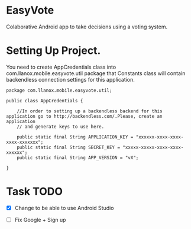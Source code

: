 EasyVote
========

Colaborative Android app to take decisions using a voting system.

# Setting Up Project.

You need to create AppCredentials class into com.llanox.mobile.easyvote.util package that Constants class will contain backendless connection settings for this application.

```
package com.llanox.mobile.easyvote.util;

public class AppCredentials {

    //In order to setting up a backendless backend for this application go to http://backendless.com/.Please, create an application
    // and generate keys to use here.

    public static final String APPLICATION_KEY = "xxxxxx-xxxx-xxxx-xxxx-xxxxxxx";
    public static final String SECRET_KEY = "xxxxx-xxxxx-xxxx-xxxx-xxxxxx";
    public static final String APP_VERSION = "vX";

}
```
# Task TODO
- [x] Change to be able to use Android Studio 
- [ ] Fix Google + Sign up


